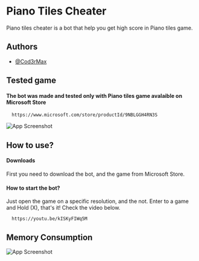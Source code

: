 
# Piano Tiles Cheater

Piano tiles cheater is a bot that help you get high score in Piano tiles game.




## Authors

- [@Cod3rMax](https://twitter.com/Cod3rMax)


## Tested game

#### The bot was made and tested only with Piano tiles game avalaible on Microsoft Store

```Link
  https://www.microsoft.com/store/productId/9NBLGGH4RN3S
```

![App Screenshot](https://i.postimg.cc/g2KJhnNv/screen1.png)
## How to use?

#### Downloads

First you need to download the bot, and the game from Microsoft Store.

#### How to start the bot?

Just open the game on a specific resolution, and the not. Enter to a game and Hold (X), that's it! Check the video below.

```Link
  https://youtu.be/kISKyFIWq5M
```

## Memory Consumption

![App Screenshot](https://i.postimg.cc/KjgSDHb6/image.png)
